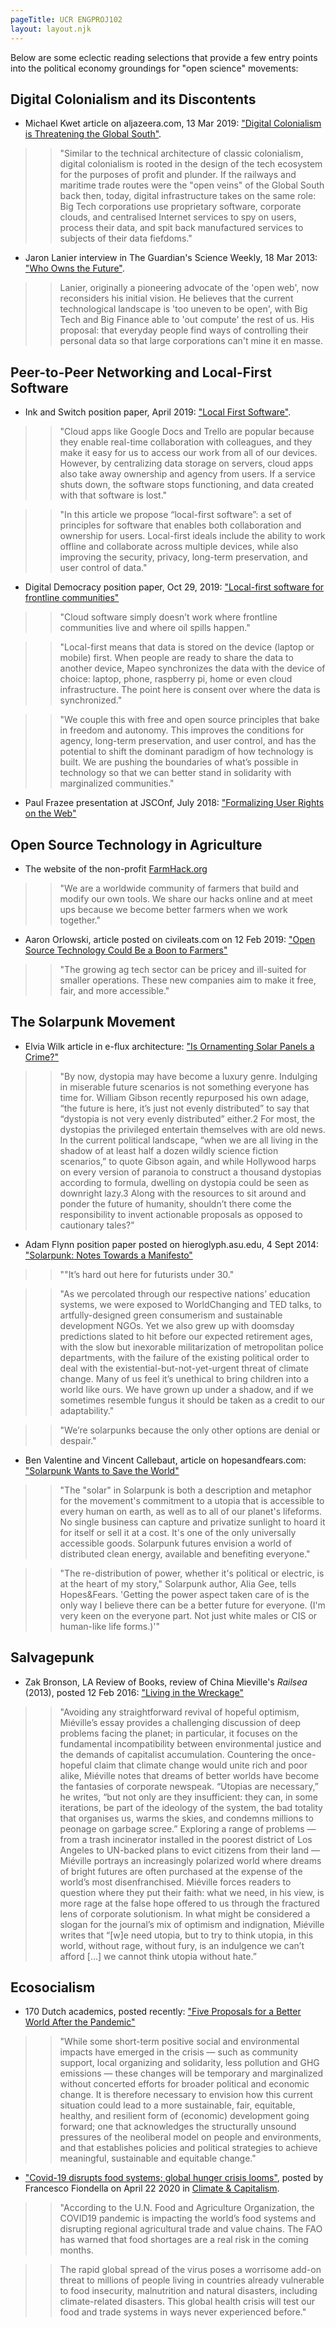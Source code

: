 ```yaml
---
pageTitle: UCR ENGPROJ102 
layout: layout.njk
---
```


Below are some eclectic reading selections that provide a few entry points into the political economy groundings for "open science" movements: 

## Digital Colonialism and its Discontents

- Michael Kwet article on aljazeera.com, 13 Mar 2019:  ["Digital Colonialism is Threatening the Global South"](https://www.aljazeera.com/indepth/opinion/digital-colonialism-threatening-global-south-190129140828809.html).  

>> "Similar to the technical architecture of classic colonialism, digital colonialism is rooted in the design of the tech ecosystem for the purposes of profit and plunder. If the railways and maritime trade routes were the "open veins" of the Global South back then, today, digital infrastructure takes on the same role: Big Tech corporations use proprietary software, corporate clouds, and centralised Internet services to spy on users, process their data, and spit back manufactured services to subjects of their data fiefdoms." 

- Jaron Lanier interview in The Guardian's Science Weekly, 18 Mar 2013:  ["Who Owns the Future"](https://www.theguardian.com/science/audio/2013/mar/18/science-weekly-podcast-jaron-lanier).  

>> Lanier, originally a pioneering advocate of the 'open web', now reconsiders his initial vision.  He believes that the current technological landscape is 'too uneven to be open', with Big Tech and Big Finance able to 'out compute' the rest of us.  His proposal: that everyday people find ways of controlling their personal data so that large corporations can't mine it en masse. 

## Peer-to-Peer Networking and Local-First Software

- Ink and Switch position paper, April 2019: ["Local First Software"](https://www.inkandswitch.com/local-first.html). 

>> "Cloud apps like Google Docs and Trello are popular because they enable real-time collaboration with colleagues, and they make it easy for us to access our work from all of our devices. However, by centralizing data storage on servers, cloud apps also take away ownership and agency from users. If a service shuts down, the software stops functioning, and data created with that software is lost."

>> "In this article we propose “local-first software”: a set of principles for software that enables both collaboration and ownership for users. Local-first ideals include the ability to work offline and collaborate across multiple devices, while also improving the security, privacy, long-term preservation, and user control of data."

- Digital Democracy position paper, Oct 29, 2019: ["Local-first software for frontline communities"](https://www.digital-democracy.org/blog/localfirst/)

>> "Cloud software simply doesn’t work where frontline communities live and where oil spills happen."

>> "Local-first means that data is stored on the device (laptop or mobile) first. When people are ready to share the data to another device, Mapeo synchronizes the data with the device of choice: laptop, phone, raspberry pi, home or even cloud infrastructure. The point here is consent over where the data is synchronized."

>> "We couple this with free and open source principles that bake in freedom and autonomy. This improves the conditions for agency, long-term preservation, and user control, and has the potential to shift the dominant paradigm of how technology is built. We are pushing the boundaries of what’s possible in technology so that we can better stand in solidarity with marginalized communities."

- Paul Frazee presentation at JSCOnf, July 2018: ["Formalizing User Rights on the Web"](https://www.youtube.com/watch?v=x-ffpAkviM0)

## Open Source Technology in Agriculture

- The website of the non-profit [FarmHack.org](https://farmhack.org/tools)

>> "We are a worldwide community of farmers that build and modify our own tools. We share our hacks online and at meet ups because we become better farmers when we work together."

- Aaron Orlowski, article posted on civileats.com on 12 Feb 2019: ["Open Source Technology Could Be a Boon to Farmers"](https://civileats.com/2019/12/02/open-source-technology-could-be-a-boon-to-farmers/)

>> "The growing ag tech sector can be pricey and ill-suited for smaller operations. These new companies aim to make it free, fair, and more accessible."

## The Solarpunk Movement

- Elvia Wilk article in e-flux architecture: ["Is Ornamenting Solar Panels a Crime?"](https://www.e-flux.com/architecture/positions/191258/is-ornamenting-solar-panels-a-crime/)

>> "By now, dystopia may have become a luxury genre. Indulging in miserable future scenarios is not something everyone has time for. William Gibson recently repurposed his own adage, “the future is here, it’s just not evenly distributed” to say that “dystopia is not very evenly distributed” either.2 For most, the dystopias the privileged entertain themselves with are old news. In the current political landscape, “when we are all living in the shadow of at least half a dozen wildly science fiction scenarios,” to quote Gibson again, and while Hollywood harps on every version of paranoia to construct a thousand dystopias according to formula, dwelling on dystopia could be seen as downright lazy.3 Along with the resources to sit around and ponder the future of humanity, shouldn’t there come the responsibility to invent actionable proposals as opposed to cautionary tales?"

- Adam Flynn position paper posted on hieroglyph.asu.edu, 4 Sept 2014: ["Solarpunk: Notes Towards a Manifesto"](https://hieroglyph.asu.edu/2014/09/solarpunk-notes-toward-a-manifesto/)

>> ""It’s hard out here for futurists under 30."

>> "As we percolated through our respective nations’ education systems, we were exposed to WorldChanging and TED talks, to artfully-designed green consumerism and sustainable development NGOs. Yet we also grew up with doomsday predictions slated to hit before our expected retirement ages, with the slow but inexorable militarization of metropolitan police departments, with the failure of the existing political order to deal with the existential-but-not-yet-urgent threat of climate change. Many of us feel it’s unethical to bring children into a world like ours. We have grown up under a shadow, and if we sometimes resemble fungus it should be taken as a credit to our adaptability."

>> "We’re solarpunks because the only other options are denial or despair."

- Ben Valentine and Vincent Callebaut, article on hopesandfears.com: ["Solarpunk Wants to Save the World"](http://www.hopesandfears.com/hopes/city/life/215749-solarpunk)

>> "The "solar" in Solarpunk is both a description and metaphor for the movement's commitment to a utopia that is accessible to every human on earth, as well as to all of our planet's lifeforms. No single business can capture and privatize sunlight to hoard it for itself or sell it at a cost. It's one of the only universally accessible goods. Solarpunk futures envision a world of distributed clean energy, available and benefiting everyone."

>> "The re-distribution of power, whether it's political or electric, is at the heart of my story," Solarpunk author, Alia Gee, tells Hopes&Fears. 'Getting the power aspect taken care of is the only way I believe there can be a better future for everyone. (I'm very keen on the everyone part. Not just white males or CIS or human-like life forms.)'"

## Salvagepunk

- Zak Bronson, LA Review of Books, review of China Mieville's *Railsea* (2013), posted 12 Feb 2016: ["Living in the Wreckage"](https://lareviewofbooks.org/article/living-in-the-wreckage)

>> "Avoiding any straightforward revival of hopeful optimism, Miéville’s essay provides a challenging discussion of deep problems facing the planet; in particular, it focuses on the fundamental incompatibility between environmental justice and the demands of capitalist accumulation. Countering the once-hopeful claim that climate change would unite rich and poor alike, Miéville notes that dreams of better worlds have become the fantasies of corporate newspeak. “Utopias are necessary,” he writes, “but not only are they insufficient: they can, in some iterations, be part of the ideology of the system, the bad totality that organises us, warms the skies, and condemns millions to peonage on garbage scree.” Exploring a range of problems — from a trash incinerator installed in the poorest district of Los Angeles to UN-backed plans to evict citizens from their land — Miéville portrays an increasingly polarized world where dreams of bright futures are often purchased at the expense of the world’s most disenfranchised. Miéville forces readers to question where they put their faith: what we need, in his view, is more rage at the false hope offered to us through the fractured lens of corporate solutionism. In what might be considered a slogan for the journal’s mix of optimism and indignation, Miéville writes that “[w]e need utopia, but to try to think utopia, in this world, without rage, without fury, is an indulgence we can’t afford […] we cannot think utopia without hate.”

## Ecosocialism 

- 170 Dutch academics, posted recently: ["Five Proposals for a Better World After the Pandemic"](https://climateandcapitalism.com/2020/04/20/five-proposals-for-a-better-world-after-the-pandemic/)

>> "While some short-term positive social and environmental impacts have emerged in the crisis — such as community support, local organizing and solidarity, less pollution and GHG emissions — these changes will be temporary and marginalized without concerted efforts for broader political and economic change. It is therefore necessary to envision how this current situation could lead to a more sustainable, fair, equitable, healthy, and resilient form of (economic) development going forward; one that acknowledges the structurally unsound pressures of the neoliberal model on people and environments, and that establishes policies and political strategies to achieve meaningful, sustainable and equitable change."

- ["Covid-19 disrupts food systems; global hunger crisis looms"](https://climateandcapitalism.com/2020/04/22/covid-19-disrupts-global-food-system-hunger-crisis-looms/?utm_source=feedburner&utm_medium=feed&utm_campaign=Feed%3A+climateandcapitalism%2FpEtD+%28Climate+and+Capitalism%29), posted by Francesco Fiondella on April 22 2020 in [Climate & Capitalism](https://climateandcapitalism.com/).

>> "According to the U.N. Food and Agriculture Organization, the COVID19 pandemic is impacting the world’s food systems and disrupting regional agricultural trade and value chains. The FAO has warned that food shortages are a real risk in the coming months.

>> The rapid global spread of the virus poses a worrisome add-on threat to millions of people living in countries already vulnerable to food insecurity, malnutrition and natural disasters, including climate-related disasters. This global health crisis will test our food and trade systems in ways never experienced before."
